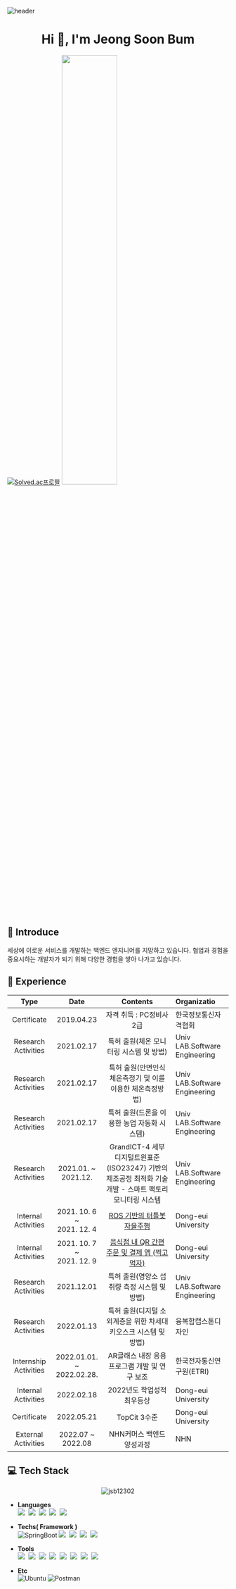 ![header](https://capsule-render.vercel.app/api?type=waving&color=auto&height=300&section=header&text=Jeong%20Soon%20Bum&fontSize=90&animation=fadeIn&fontColor=#000000)

<h1 align="center">Hi 👋, I'm Jeong Soon Bum</h1>

<!-- <p align="center">
<img align="center" src="https://github-readme-stats.vercel.app/api?username=jsb12302&show_icons=true&locale=en" alt="jsb12302" />
</p> -->

[![Solved.ac프로필](http://mazassumnida.wtf/api/v2/generate_badge?boj=jsb12302)](https://solved.ac/jsb12302/)
<img src="https://github-readme-stats.vercel.app/api?username=jsb12302" width="50%">

## 🎤 Introduce
세상에 이로운 서비스를 개발하는 백엔드 엔지니어를 지망하고 있습니다. 협업과 경험을 중요시하는 개발자가 되기 위해 다양한 경험을 쌓아 나가고 있습니다.

## 📆 Experience

|        Type         |          Date           |                           Contents                           | Organizatio                                                  |
| :-----------------: | :---------------------: | :----------------------------------------------------------: | :----------------------------------------------------------- |
| Certificate  |       2019.04.23      | 자격 취득 : PC정비사2급                                | 한국정보통신자격협회
| Research Activities |       2021.02.17      | 특허 출원(체온 모니터링 시스템 및 방법) | Univ LAB.Software Engineering                                |
| Research Activities |       2021.02.17       | 특허 출원(안면인식 체온측정기 및 이를 이용한 체온측정방법) | Univ LAB.Software Engineering                                |
| Research Activities |       2021.02.17    |  특허 출원(드론을 이용한 농업 자동화 시스템)   | Univ LAB.Software Engineering                                |
| Research Activities | 2021.01. ~</br>2021.12. | GrandICT-4 세부 디지털트윈표준(ISO23247) 기반의제조공정 최적화 기술개발 - 스마트 팩토리 모니터링 시스템 | Univ LAB.Software Engineering                                |
| Internal Activities |       2021. 10. 6 ~<br>2021. 12. 4       | [ROS 기반의 터틀봇 자율주행](https://github.com/jsb12302/Ros_auto_driving) | Dong-eui University                                |
| Internal Activities |       2021. 10. 7 ~<br>2021. 12. 9       | [음식점 내 QR 간편 주문 및 결제 앱 (찍고먹자)](https://github.com/jsb12302/android) | Dong-eui University                                |
| Research Activities |       2021.12.01       | 특허 출원(영양소 섭취량 측정 시스템 및 방법) | Univ LAB.Software Engineering                                |
| Research Activities |       2022.01.13       | 특허 출원(디지털 소외계층을 위한 차세대 키오스크 시스템 및 방법) | 융복합캡스톤디자인                                |
| Internship Activities |       2022.01.01. ~</br>2022.02.28.       | AR글래스 내장 응용프로그램 개발 및 연구 보조  | 한국전자통신연구원(ETRI)                         |
| Internal Activities |       2022.02.18       |  2022년도 학업성적 최우등상   | Dong-eui University                         |
| Certificate |       2022.05.21       |  TopCit 3수준   | Dong-eui University                         |
| External Activities |       2022.07 ~ 2022.08       |  NHN커머스 백엔드 양성과정  | NHN                        |

## :computer: Tech Stack

<p align="center"><img align="center" src="https://github-readme-stats.vercel.app/api/top-langs?username=jsb12302&show_icons=true&locale=en&layout=compact" alt="jsb12302" /></p>

- **Languages** </br>
<img src="https://img.shields.io/badge/Java-007396?style=flat-square&logo=Java&logoColor=white"/></a>&nbsp;
<img src="https://img.shields.io/badge/Python-3766AB?style=flat-square&logo=Python&logoColor=white"/></a>&nbsp;
<img src="https://img.shields.io/badge/C-A8B9CC?style=flat-square&logo=C&logoColor=white"/></a>&nbsp;
<img src="https://img.shields.io/badge/C++-00599C?style=flat-square&logo=C++&logoColor=white"/></a>&nbsp;
<img src="https://img.shields.io/badge/JavaScript-F7DF1E?style=flat-square&logo=JavaScript&logoColor=black"/></a>&nbsp;

- **Techs( Framework )** </br>
![SpringBoot](https://img.shields.io/badge/SpringBoot-6DB33F?style=flat-square&logo=SpringBoot&logoColor=white)
<img src="https://img.shields.io/badge/MySQL-4479A1?style=flat-square&logo=MySQL&logoColor=white"/></a>&nbsp;
<img src="https://img.shields.io/badge/Android-3DDC84?style=flat-square&logo=Android&logoColor=black"/></a>&nbsp;
<img src="https://img.shields.io/badge/Arduino-00979D?style=flat-square&logo=Arduino&logoColor=white"/></a>&nbsp;
<img src="https://img.shields.io/badge/ROS-22314E?style=flat-square&logo=ROS&logoColor=white"/></a>&nbsp;

- **Tools**  </br>
<img src="https://img.shields.io/badge/IntelliJ IDEA-000000?style=flat-square&logo=IntelliJ IDEA&logoColor=white"/></a>&nbsp;
<img src="https://img.shields.io/badge/PyCharm-000000?style=flat-square&logo=PyCharm&logoColor=white"/></a>&nbsp;
<img src="https://img.shields.io/badge/Apache NetBeans IDE-1B6AC6?style=flat-square&logo=Apache NetBeans IDE&logoColor=white"/></a>&nbsp;
<img src="https://img.shields.io/badge/Android Studio-3DDC84?style=flat-square&logo=Android Studio&logoColor=black"/></a>&nbsp;
<img src="https://img.shields.io/badge/Visual Studio-5C2D91?style=flat-square&logo=Visual Studio&logoColor=white"/></a>&nbsp;
<img src="https://img.shields.io/badge/Visual Studio Code-007ACC?style=flat-square&logo=Visual Studio Code&logoColor=white"/></a>&nbsp;
<img src="https://img.shields.io/badge/Git-F05032?style=flat-square&logo=Git&logoColor=white"/></a>&nbsp;
<img src="https://img.shields.io/badge/GitHub-181717?style=flat-square&logo=GitHub&logoColor=white"/></a>&nbsp;

- **Etc**  </br>
![Ubuntu](https://img.shields.io/badge/Ubuntu-E95420?style=flat-square&logo=Ubuntu&logoColor=white)
![Postman](https://img.shields.io/badge/Postman-FF6C37?style=flat-square&logo=Postman&logoColor=white)
